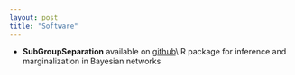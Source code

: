 ```yaml
---
layout: post
title: "Software"
---
```


- **SubGroupSeparation** available on [github](https://github.com/cbg-ethz/SubGroupSeparation)\\
  R package for inference and marginalization in Bayesian networks
